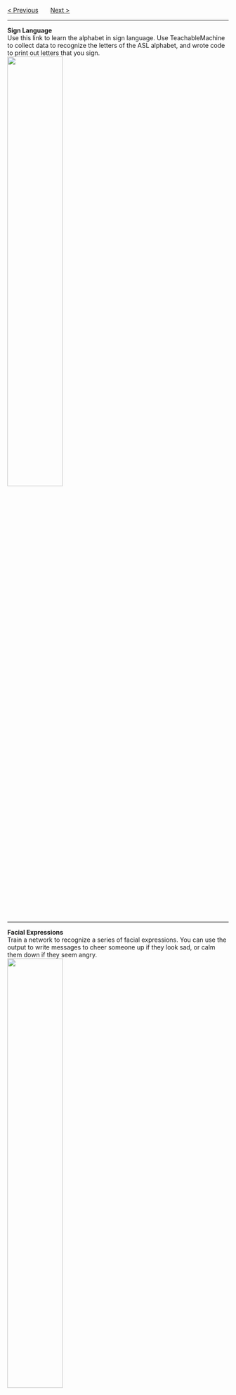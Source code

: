<a href="/v3/ML-Intro/Playable-RPS-Challenge.md">&lt; Previous</a>
&nbsp;&nbsp;&nbsp;&nbsp;&nbsp;
<a href="/v3/Connected-Networks/Machine-Learning.md">Next &gt;</a>
<hr>
<b>Sign Language</b>
<br>
Use this link to learn the alphabet in sign language. Use TeachableMachine to collect data to recognize the letters of the ASL alphabet, and wrote code to print out letters that you sign. 
<br>
<img src="https://i.imgur.com/DyAULss.jpg" width="50%">
<hr>
<b>Facial Expressions</b>
<br>
Train a network to recognize a series of facial expressions. You can use the output to write messages to cheer someone up if they look sad, or calm them down if they seem angry.
<br>
<img src="https://i.imgur.com/oawzFo5.jpg" width="50%">
<h1>Recap</h1>
Create any project of your choice!
<ul>
  <li>Work on the project of your choice</li>
</ul>

